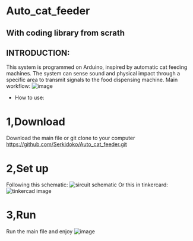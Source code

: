 # Auto_cat_feeder
## With coding library from scrath
## INTRODUCTION:

This system is programmed on Arduino, inspired by automatic cat feeding machines. The system can sense sound and physical impact through a specific area to transmit signals to the food dispensing machine.
Main workflow:
![image](https://github.com/Serkidoko/Auto_cat_feeder/assets/150759723/47937026-bbba-4f04-83fc-ec8d7fa5ea58)

- How to use:

# 1,Download 

Download the main file 
or git clone to your computer https://github.com/Serkidoko/Auto_cat_feeder.git

# 2,Set up

Following this schematic:
![sircuit schematic](https://github.com/Serkidoko/Auto_cat_feeder/assets/150759723/c899d045-fd60-423b-aea5-2aefb851ee21)
Or this in tinkercard:
![tinkercad image](https://github.com/Serkidoko/Auto_cat_feeder/assets/150759723/0dd9b502-be55-44b3-9b67-b03f703a0218)

# 3,Run

Run the main file and enjoy ![image](https://github.com/Serkidoko/Auto_cat_feeder/assets/150759723/9bc8d0f4-b5d7-456a-a80a-0fccae5737df)


